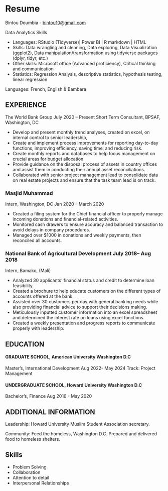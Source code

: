 # Resume
Bintou Doumbia - bintou10@gmail.com

Data Analytics Skills
-   Languages: RStudio (Tidyverse)| Power BI | R markdown | HTML
-   Skills: Data wrangling and cleaning, Data exploring, Data Visualization (ggplot2), Data manipulation/transformation using tidyverse packages (dplyr, tidyr, etc.)
-   Other skills: Microsoft office (Advanced proficiency), Critical thinking and communication
-   Statistics: Regression Analysis, descriptive statistics, hypothesis testing, linear regression

Languages: French, English &amp; Bambara
## EXPERIENCE
The World Bank Group July 2020 – Present
Short Term Consultant, BPSAF, Washington, DC
- Develop and present monthly trend analyses, created on excel, on internal control to senior leadership,
- Create and implement process improvements for reporting day-to-day functions, improving efficiency, saving time, and reducing risk.
- Create monthly reports and databases to help focus management on crucial areas for budget allocation.
- Provide guidance on the disposal process of assets in country offices and assist them in conducting their annual asset reconciliations.
- Collaborated with senior project management lead to consolidate data on real estate projects and
ensure that the task team lead is on track.

### Masjid Muhammad
Intern, Washington, DC Jan 2020 – March 2020
- Created a filing system for the Chief financial officer to properly manage incoming donations and financial-related activities.
- Monitored cash drawers to ensure accuracy and balanced transaction to avoid delays in company procedures.
- Managed over $1000 in donations and weekly payments, then reconciled all accounts.

### National Bank of Agricultural Development July 2018– Aug 2018
Intern, Bamako, (Mali)
- Analyzed 30 applicants’ financial status and credit to determine loan feasibility.
- Created a brochure to help educate customers on the different types of accounts offered at the bank.
- Assisted over 30 customers per day with general banking needs while also providing financial advice to support their decisions making.
- Meticulously inputted customer information into an excel spreadsheet and determined the interest rate on loans using excel functions.
- Created a weekly presentation and progress reports to communicate properly with leadership.

## EDUCATION
#### GRADUATE SCHOOL, American University Washington D.C
Master’s, International Development Aug 2022- May 2024
Track: Project Management

#### UNDERGRADUATE SCHOOL, Howard University Washington D.C
Bachelor’s, Finance Aug 2016 - May 2020

## ADDITIONAL INFORMATION
Leadership: Howard University Muslim Student Association secretary.

Community: Feed the homeless, Washington D.C. Prepared and delivered food to homeless shelters.

## Skills
- Problem Solving 
- Collaboration
- Attention to detail
- Interpersonal Relationships
